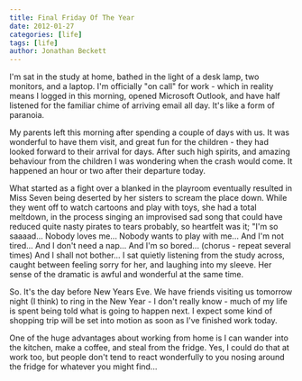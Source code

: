 ```yaml
---
title: Final Friday Of The Year
date: 2012-01-27
categories: [life]
tags: [life]
author: Jonathan Beckett
---
```


I'm sat in the study at home, bathed in the light of a desk lamp, two monitors, and a laptop. I'm officially "on call" for work - which in reality means I logged in this morning, opened Microsoft Outlook, and have half listened for the familiar chime of arriving email all day. It's like a form of paranoia.

My parents left this morning after spending a couple of days with us. It was wonderful to have them visit, and great fun for the children - they had looked forward to their arrival for days. After such high spirits, and amazing behaviour from the children I was wondering when the crash would come. It happened an hour or two after their departure today.

What started as a fight over a blanked in the playroom eventually resulted in Miss Seven being deserted by her sisters to scream the place down. While they went off to watch cartoons and play with toys, she had a total meltdown, in the process singing an improvised sad song that could have reduced quite nasty pirates to tears probably, so heartfelt was it; "I'm so saaaad... Nobody loves me... Nobody wants to play with me... And I'm not tired... And I don't need a nap... And I'm so bored... (chorus - repeat several times) And I shall not bother... I sat quietly listening from the study across, caught between feeling sorry for her, and laughing into my sleeve. Her sense of the dramatic is awful and wonderful at the same time.

So. It's the day before New Years Eve. We have friends visiting us tomorrow night (I think) to ring in the New Year - I don't really know - much of my life is spent being told what is going to happen next. I expect some kind of shopping trip will be set into motion as soon as I've finished work today.

One of the huge advantages about working from home is I can wander into the kitchen, make a coffee, and steal from the fridge. Yes, I could do that at work too, but people don't tend to react wonderfully to you nosing around the fridge for whatever you might find...